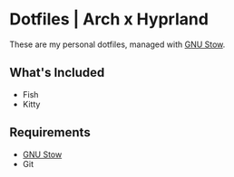 # Dotfiles | Arch x Hyprland 

These are my personal dotfiles, managed with [GNU Stow](https://www.gnu.org/software/stow/).

## What's Included

- Fish 
- Kitty 

## Requirements

- [GNU Stow](https://www.gnu.org/software/stow/)
- Git
